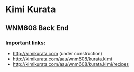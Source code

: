 # Kimi Kurata

## WNM608 Back End

### Important links:

- http://kimikurata.com (under construction)
- http://kimikurata.com/aau/wnm608/kurata.kimi
- http://kimikurata.com/aau/wnm608/kurata.kimi/recipes